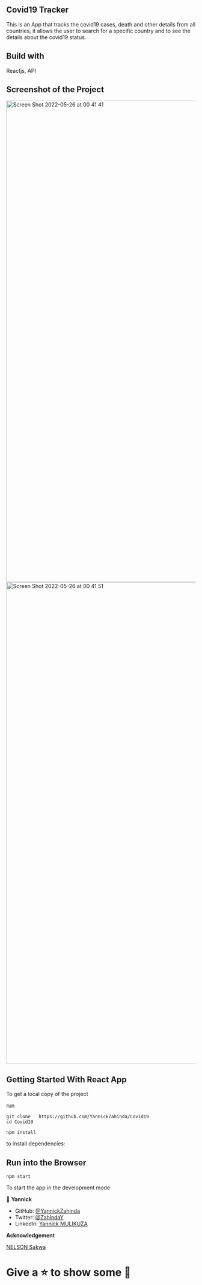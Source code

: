 ## Covid19 Tracker
This is an App that tracks the covid19 cases, death and other details from all countries, it allows the user to search for a specific country and to see the details about the covid19 status.
## Build with

Reactjs, API

## Screenshot of the Project

<img width="1280" alt="Screen Shot 2022-05-26 at 00 41 41" src="https://user-images.githubusercontent.com/91213045/170381532-9a353160-59ee-4991-89d4-69fa2d8029d9.png">

<img width="1280" alt="Screen Shot 2022-05-26 at 00 41 51" src="https://user-images.githubusercontent.com/91213045/170381625-42e01891-00e4-497c-8ad0-649d0b6d62f0.png">


## Getting Started With React App
To get a local copy of the project 

run
```
git clone   https://github.com/YannickZahinda/Covid19
cd Covid19

npm install 
```
 to install dependencies:

## Run into the Browser

```
npm start
```
To start the app in the development mode



👤 **Yannick**

- GitHub: [@YannickZahinda](https://github.com/YannickZahinda)
- Twitter: [@ZahindaY](https://twitter.com/ZahindaY)
- LinkedIn: [Yannick MULIKUZA](https://linkedin.com/in/linkedinhandle)

**Acknowledgement**

[NELSON Sakwa](https://www.behance.net/sakwadesignstudio)

# Give a ⭐ to show some 🤟